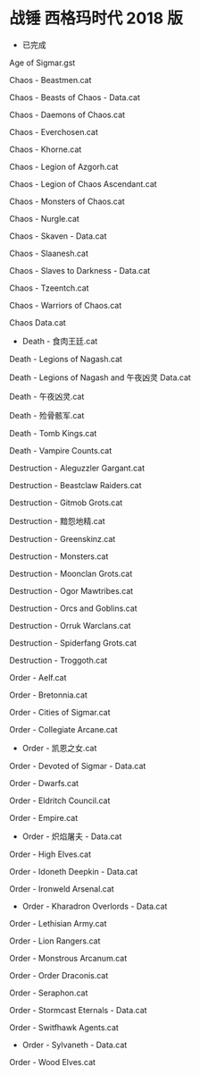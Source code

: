 战锤 西格玛时代 2018 版
============================

* 已完成

Age of Sigmar.gst

Chaos - Beastmen.cat

Chaos - Beasts of Chaos - Data.cat

Chaos - Daemons of Chaos.cat

Chaos - Everchosen.cat

Chaos - Khorne.cat

Chaos - Legion of Azgorh.cat

Chaos - Legion of Chaos Ascendant.cat

Chaos - Monsters of Chaos.cat

Chaos - Nurgle.cat

Chaos - Skaven - Data.cat

Chaos - Slaanesh.cat

Chaos - Slaves to Darkness - Data.cat

Chaos - Tzeentch.cat

Chaos - Warriors of Chaos.cat

Chaos Data.cat

* Death - 食肉王廷.cat

Death - Legions of Nagash.cat

Death - Legions of Nagash and 午夜凶灵 Data.cat

Death - 午夜凶灵.cat

Death - 殓骨骸军.cat

Death - Tomb Kings.cat

Death - Vampire Counts.cat

Destruction - Aleguzzler Gargant.cat

Destruction - Beastclaw Raiders.cat

Destruction - Gitmob Grots.cat

Destruction - 黯怨地精.cat

Destruction - Greenskinz.cat

Destruction - Monsters.cat

Destruction - Moonclan Grots.cat

Destruction - Ogor Mawtribes.cat

Destruction - Orcs and Goblins.cat

Destruction - Orruk Warclans.cat

Destruction - Spiderfang Grots.cat

Destruction - Troggoth.cat

Order - Aelf.cat

Order - Bretonnia.cat

Order - Cities of Sigmar.cat

Order - Collegiate Arcane.cat

* Order - 凯恩之女.cat

Order - Devoted of Sigmar - Data.cat

Order - Dwarfs.cat

Order - Eldritch Council.cat

Order - Empire.cat

* Order - 炽焰屠夫 - Data.cat

Order - High Elves.cat

Order - Idoneth Deepkin - Data.cat

Order - Ironweld Arsenal.cat

* Order - Kharadron Overlords - Data.cat

Order - Lethisian Army.cat

Order - Lion Rangers.cat

Order - Monstrous Arcanum.cat

Order - Order Draconis.cat

Order - Seraphon.cat

Order - Stormcast Eternals - Data.cat

Order - Switfhawk Agents.cat

* Order - Sylvaneth - Data.cat

Order - Wood Elves.cat
